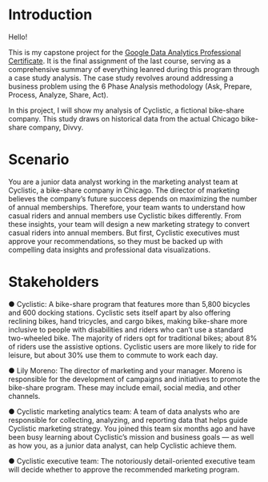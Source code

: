 # Introduction

Hello!

This is my capstone project for the [Google Data Analytics Professional Certificate](https://www.coursera.org/professional-certificates/google-data-analytics?utm_source=google&utm_medium=institutions&utm_campaign=gwgsite&_ga=2.233256792.777469181.1700602980-1348698226.1700602980). It is the final assignment of the last course, serving as a comprehensive summary of everything leanred during this program through a case study analysis. The case study revolves around addressing a business problem using the 6 Phase Analysis methodology (Ask, Prepare, Process, Analyze, Share, Act).

In this project, I will show my analysis of Cyclistic, a fictional bike-share company. This study draws on historical data from the actual Chicago bike-share company, Divvy.

# Scenario 
You are a junior data analyst working in the marketing analyst team at Cyclistic, a bike-share company in Chicago. The director of marketing believes the company’s future success depends on maximizing the number of annual memberships. Therefore, your team wants to understand how casual riders and annual members use Cyclistic bikes differently. From these insights, your team will design a new marketing strategy to convert casual riders into annual members. But first, Cyclistic executives must approve your recommendations, so they must be backed up with compelling data insights and professional data visualizations.

# Stakeholders

● Cyclistic: A bike-share program that features more than 5,800 bicycles and 600 docking stations. Cyclistic sets itself apart by also offering reclining bikes, hand tricycles, and cargo bikes, making bike-share more inclusive to people with disabilities and riders who can’t use a standard two-wheeled bike. The majority of riders opt for traditional bikes; about 8% of riders use the assistive options. Cyclistic users are more likely to ride for leisure, but about 30% use them to commute to work each day.

● Lily Moreno: The director of marketing and your manager. Moreno is responsible for the development of campaigns and initiatives to promote the bike-share program. These may include email, social media, and other channels.

● Cyclistic marketing analytics team: A team of data analysts who are responsible for collecting, analyzing, and reporting data that helps guide Cyclistic marketing strategy. You joined this team six months ago and have been busy learning about Cyclistic’s mission and business goals — as well as how you, as a junior data analyst, can help Cyclistic achieve them.

● Cyclistic executive team: The notoriously detail-oriented executive team will decide whether to approve the recommended marketing program.
